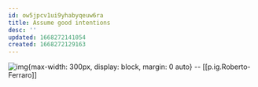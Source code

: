 ```yaml
---
id: ow5jpcv1ui9yhabyqeuw6ra
title: Assume good intentions
desc: ''
updated: 1668272141054
created: 1668272129163
---
```


![img](/assets/images/Screen_Shot_2022-11-12_at_8.55.04_AM.png){max-width: 300px, display: block, margin: 0 auto}
-- [[p.ig.Roberto-Ferraro]]